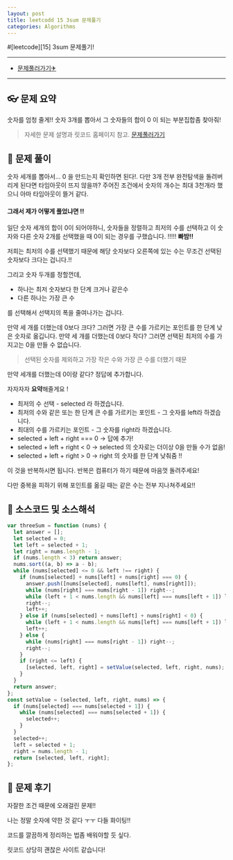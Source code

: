 ```yaml
---
layout: post
title: leetcodd 15 3sum 문제풀기
categories: Algorithms
---
```


#[leetcode][15] 3sum 문제풀기!

---

- [문제풀러가기✈](https://leetcode.com/problems/3sum)

---

## 👓 문제 요약

숫자를 엄청 줄게!!
숫자 3개를 뽑아서 그 숫자들의 합이 0 이 되는 부분집합좀 찾아줘!

> 자세한 문제 설명과 릿코드 홈페이지 참고. [문제풀러가기](https://leetcode.com/problems/3sum)

## 🔑 문제 풀이

숫자 세개를 뽑아서... 0 을 만드는지 확인하면 된다!.
다만 3개 전부 완전탐색을 돌려버리게 된다면 타임아웃이 뜨지 않을까?
주어진 조건에서 숫자의 개수는 최대 3천개라 했으니 아마 타임아웃이 뜰거 같다.

#### 그래서 제가 어떻게 풀었냐면 !!

일단 숫자 세개의 합이 0이 되어야하니, 숫자들을 정렬하고 최저의 수를 선택하고 이 숫자와
다른 숫자 2개를 선택했을 때 0이 되는 경우를 구했습니다. !!!!! **빠밤!!**

저희는 최저의 수를 선택했기 때문에 해당 숫자보다 오른쪽에 있는 수는 무조건 선택된 숫자보다 크다는 겁니다.!!

그리고 숫자 두개를 정할껀데,

- 하나는 최저 숫자보다 한 단계 크거나 같은수
- 다른 하나는 가장 큰 수

를 선택해서
선택지의 폭을 줄여나가는 겁니다.

만약 세 개를 더했는데 0보다 크다? 그러면 가장 큰 수를 가르키는 포인트를 한 단계 낮은 숫자로 옮깁니다.
만약 세 개를 더했는데 0보다 작다? 그러면 선택된 최저의 수를 가지고는 0을 만들 수 없습니다.

> 선택된 숫자를 제외하고 가장 작은 수와 가장 큰 수를 더했기 때문

만약 세개를 더했는데 0이랑 같다? 정답에 추가합니다.

자자자자 **요약**해줄게요 !

- 최저의 수 선택 - selected 라 하겠습니다.
- 최저의 수와 같은 또는 한 단계 큰 수를 가르키는 포인트 - 그 숫자를 left라 하겠습니다.
- 최대의 수를 가르키는 포인트 - 그 숫자를 right라 하겠습니다.
- selected + left + right === 0 -> 답에 추가!
- selected + left + right < 0 -> selected 의 숫자로는 더이상 0을 만들 수가 없음!
- selected + left + right > 0 -> right 의 숫자를 한 단계 낮춰줌 !!

이 것을 반복하시면 됩니다. 반복은 컴퓨터가 하기 때문에 마음껏 돌려주세요!

다만 중복을 피하기 위해 포인트를 옮길 때는 같은 수는 전부 지나쳐주세요!!

## 🥽 소스코드 및 소스해석

```javascript
var threeSum = function (nums) {
  let answer = [];
  let selected = 0;
  let left = selected + 1;
  let right = nums.length - 1;
  if (nums.length < 3) return answer;
  nums.sort((a, b) => a - b);
  while (nums[selected] <= 0 && left !== right) {
    if (nums[selected] + nums[left] + nums[right] === 0) {
      answer.push([nums[selected], nums[left], nums[right]]);
      while (nums[right] === nums[right - 1]) right--;
      while (left + 1 < nums.length && nums[left] === nums[left + 1]) left++;
      right--;
      left++;
    } else if (nums[selected] + nums[left] + nums[right] < 0) {
      while (left + 1 < nums.length && nums[left] === nums[left + 1]) left++;
      left++;
    } else {
      while (nums[right] === nums[right - 1]) right--;
      right--;
    }
    if (right <= left) {
      [selected, left, right] = setValue(selected, left, right, nums);
    }
  }
  return answer;
};
const setValue = (selected, left, right, nums) => {
  if (nums[selected] === nums[selected + 1]) {
    while (nums[selected] === nums[selected + 1]) {
      selected++;
    }
  }
  selected++;
  left = selected + 1;
  right = nums.length - 1;
  return [selected, left, right];
};
```

## 🔨 문제 후기

자잘한 조건 때문에 오래걸린 문제!!

나는 정말 숫자에 약한 것 같다 ㅜㅜ 다들 화이팅!!

코드를 깔끔하게 정리하는 법좀 배워야할 듯 싶다.

릿코드 상당히 괜찮은 사이트 같습니다!
